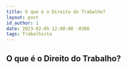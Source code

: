 ```yaml
---
title: O que é o Direito do Trabalho?
layout: post
id_author: 1
date: 2023-02-05 12:00:00 -0300
tags: Trabalhista
---
```


## O que é o Direito do Trabalho?
